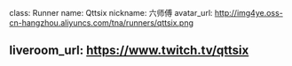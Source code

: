 class: Runner
name: Qttsix
nickname: 六师傅
avatar_url: http://img4ye.oss-cn-hangzhou.aliyuncs.com/tna/runners/qttsix.png

liveroom_url: https://www.twitch.tv/qttsix
---

